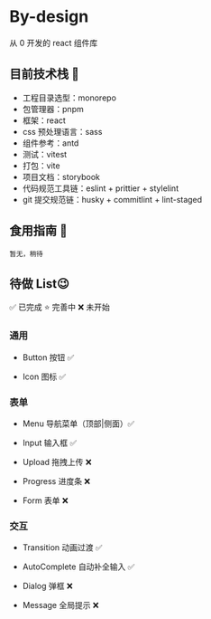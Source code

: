 # By-design

从 0 开发的 react 组件库

## 目前技术栈 🥳

- 工程目录选型：monorepo
- 包管理器：pnpm
- 框架：react
- css 预处理语言：sass
- 组件参考：antd
- 测试：vitest
- 打包：vite
- 项目文档：storybook
- 代码规范工具链：eslint + prittier + stylelint
- git 提交规范链：husky + commitlint + lint-staged

## 食用指南 🤫

```
暂无，稍待
```

## 待做 List😉

✅ 已完成 ⭐️ 完善中 ❌ 未开始

### 通用

- Button 按钮 ✅

- Icon 图标 ✅

### 表单

- Menu 导航菜单（顶部|侧面）✅

- Input 输入框 ✅

- Upload 拖拽上传 ❌

- Progress 进度条 ❌

- Form 表单 ❌

### 交互

- Transition 动画过渡 ✅

- AutoComplete 自动补全输入 ✅

- Dialog 弹框 ❌

- Message 全局提示 ❌

